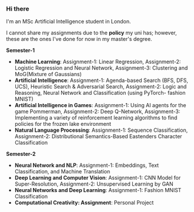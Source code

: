 ### Hi there

I'm an MSc Artificial Intelligence student in London.

I cannot share my assignments due to the **policy** my uni has; however, these are the ones I've done for now in my master's degree.

**Semester-1**
- **Machine Learning**: Assignment-1: Linear Regression, Assignment-2: Logistic Regression and Neural
Network, Assignment-3: Clustering and MoG(Mixture of Gaussians)
- **Artificial Intelligence**: Assignment-1: Agenda-based Search (BFS, DFS, UCS), Heuristic Search &
Adversarial Search, Assignment-2: Logic and Reasoning, Neural Network and Classification (using
PyTorch- fashion MNIST)
- **Artificial Intelligence in Games**: Assignment-1: Using AI agents for the game Pommerman,
Assignment-2: Deep Q-Network, Assignment-3: Implementing a variety of reinforcement learning
algorithms to find policies for the frozen lake environment
- **Natural Language Processing**: Assignment-1: Sequence Classification, Assignment-2: Distributional
Semantics-Based Eastenders Character Classification

**Semester-2**
- **Neural Network and NLP**: Assignment-1: Embeddings, Text Classification, and Machine Translation
- **Deep Learning and Computer Vision**: Assignment-1: CNN Model for Super-Resolution, Assignment-2:
Unsupervised Learning by GAN
- **Neural Networks and Deep Learning**: Assignment-1: Fashion MNIST Classification
- **Computational Creativity: Assignment**: Personal Project

